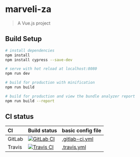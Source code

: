 # marveli-za

> A Vue.js project

## Build Setup

``` bash
# install dependencies
npm install
npm install cypress --save-dev

# serve with hot reload at localhost:8080
npm run dev

# build for production with minification
npm run build

# build for production and view the bundle analyzer report
npm run build --report
```
## CI status

CI | Build status | basic config file | 
:--- | :--- | :--- |
GitLab | [![GitLab CI](https://gitlab.com/zabolennyi/marveli-za/badges/master/pipeline.svg)](https://gitlab.com/zabolennyi/marveli-za/commits/master) | [.gitlab-ci.yml](.gitlab-ci.yml) |
Travis | [![Travis CI](https://travis-ci.org/zabolennyi/marveli-za.svg?branch=master)](https://travis-ci.org/zabolennyi/marveli-za) | [.travis.yml](.travis.yml) | 

